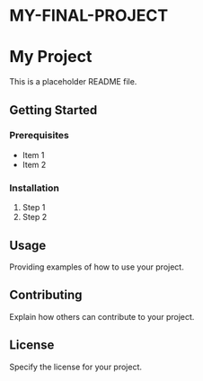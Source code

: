 # MY-FINAL-PROJECT
# My Project

This is a placeholder README file.

## Getting Started

### Prerequisites

* Item 1
* Item 2

### Installation

1. Step 1
2. Step 2

## Usage

Providing examples of how to use your project.

## Contributing

Explain how others can contribute to your project.

## License

Specify the license for your project.

